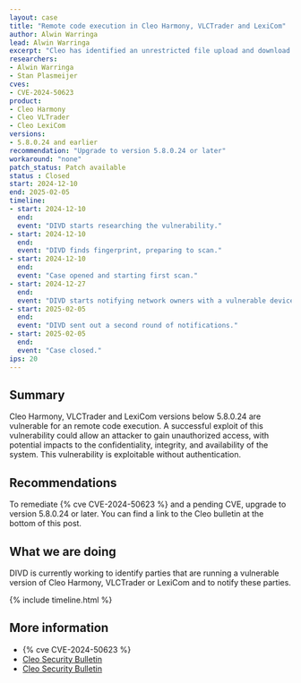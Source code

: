 ```yaml
---
layout: case
title: "Remote code execution in Cleo Harmony, VLCTrader and LexiCom"
author: Alwin Warringa
lead: Alwin Warringa
excerpt: "Cleo has identified an unrestricted file upload and download vulnerability (CVE-2024-50623) that could lead to remote code execution"
researchers:
- Alwin Warringa
- Stan Plasmeijer
cves:
- CVE-2024-50623
product:
- Cleo Harmony
- Cleo VLTrader
- Cleo LexiCom
versions: 
- 5.8.0.24 and earlier
recommendation: "Upgrade to version 5.8.0.24 or later"
workaround: "none"
patch_status: Patch available
status : Closed
start: 2024-12-10
end: 2025-02-05
timeline:
- start: 2024-12-10
  end:
  event: "DIVD starts researching the vulnerability."
- start: 2024-12-10
  end:
  event: "DIVD finds fingerprint, preparing to scan."
- start: 2024-12-10
  end:
  event: "Case opened and starting first scan."
- start: 2024-12-27
  end:
  event: "DIVD starts notifying network owners with a vulnerable devices in their network."
- start: 2025-02-05
  end:
  event: "DIVD sent out a second round of notifications."
- start: 2025-02-05
  end:
  event: "Case closed."
ips: 20
---
```


## Summary
Cleo Harmony, VLCTrader and LexiCom versions below 5.8.0.24 are vulnerable for an remote code execution. A successful exploit of this vulnerability could allow an attacker to gain unauthorized access, with potential impacts to the confidentiality, integrity, and availability of the system. This vulnerability is exploitable without authentication. 

## Recommendations

To remediate {% cve CVE-2024-50623 %} and a pending CVE, upgrade to version 5.8.0.24 or later. You can find a link to the Cleo bulletin at the bottom of this post.

## What we are doing

DIVD is currently working to identify parties that are running a vulnerable version of Cleo Harmony, VLCTrader or LexiCom and to notify these parties. 

{% include timeline.html %}

## More information

* {% cve CVE-2024-50623 %}
* [Cleo Security Bulletin](https://support.cleo.com/hc/en-us/articles/27140294267799-Cleo-Product-Security-Advisory-CVE-2024-50623)
* [Cleo Security Bulletin](https://support.cleo.com/hc/en-us/articles/28408134019735-Cleo-Product-Security-Advisory-CVE-Pending)
